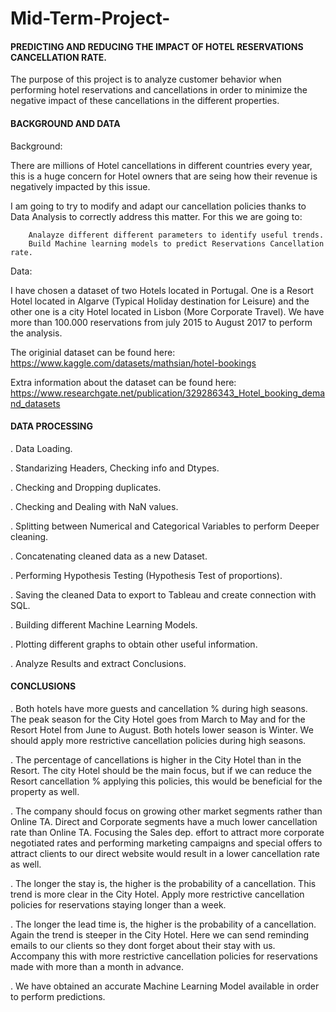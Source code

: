 # Mid-Term-Project-

#### PREDICTING AND REDUCING THE IMPACT OF HOTEL RESERVATIONS CANCELLATION RATE.

The purpose of this project is to analyze customer behavior when performing hotel reservations and cancellations in order to minimize the negative impact of these cancellations in the different properties.  

#### BACKGROUND AND DATA

Background:

There are millions of Hotel cancellations in different countries every year, this is a huge concern for Hotel owners that are seing how their revenue is negatively impacted by this issue.  

I am going to try to modify and adapt our cancellation policies thanks to Data Analysis to correctly address this matter. For this we are going to: 

        Analayze different different parameters to identify useful trends. 
        Build Machine learning models to predict Reservations Cancellation rate. 
        
Data: 

I have chosen a dataset of two Hotels located in Portugal. One is a Resort Hotel located in Algarve (Typical Holiday destination for Leisure) and the other one is a city Hotel located in Lisbon (More Corporate Travel). 
We have more than 100.000 reservations from july 2015 to August 2017 to perform the analysis. 

The originial dataset can be found here: https://www.kaggle.com/datasets/mathsian/hotel-bookings

Extra information about the dataset can be found here: https://www.researchgate.net/publication/329286343_Hotel_booking_demand_datasets

#### DATA PROCESSING

. Data Loading. 

. Standarizing Headers, Checking info and Dtypes.

. Checking and Dropping duplicates.

. Checking and Dealing with NaN values.

. Splitting between Numerical and Categorical Variables to perform Deeper cleaning.

. Concatenating cleaned data as a new Dataset. 

. Performing Hypothesis Testing (Hypothesis Test of proportions).

. Saving the cleaned Data to export to Tableau and create connection with SQL. 

. Building different Machine Learning Models. 

. Plotting different graphs to obtain other useful information.

. Analyze Results and extract Conclusions.

#### CONCLUSIONS

. Both hotels have more guests and cancellation % during high seasons. The peak season for the City Hotel goes from March to May and for the Resort Hotel from June to August. Both hotels lower season is Winter. We should apply more restrictive cancellation policies during high seasons. 

. The percentage of cancellations is higher in the City Hotel than in the Resort. The city Hotel should be the main focus, but if we can reduce the Resort cancellation % applying this policies, this would be beneficial for the property as well. 

. The company should focus on growing other market segments rather than Online TA. Direct and Corporate segments have a much lower cancellation rate than Online TA. Focusing the Sales dep. effort to attract more corporate negotiated rates and performing marketing campaigns and special offers to attract clients to our direct website would result in a lower cancellation rate as well. 

. The longer the stay is, the higher is the probability of a cancellation. This trend is more clear in the City Hotel. Apply more restrictive cancellation policies for reservations staying longer than a week. 

. The longer the lead time is, the higher is the probability of a cancellation. Again the trend is steeper in the City Hotel. Here we can send reminding emails to our clients so they dont forget about their stay with us. Accompany this with more restrictive cancellation policies for reservations made with more than a month in advance.  

. We have obtained an accurate Machine Learning Model available in order to perform predictions. 
